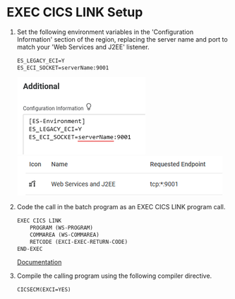 # EXEC CICS LINK Setup
1. Set the following environment variables in the 'Configuration Information' section of the region, replacing the server name and port to match your 'Web Services and J2EE' listener.    
    ```
    ES_LEGACY_ECI=Y
    ES_ECI_SOCKET=serverName:9001
    ```
    ![1](../images/exci1.png)  
    ![2](../images/exci2.png)  

2. Code the call in the batch program as an EXEC CICS LINK program call.   
    ```
    EXEC CICS LINK
        PROGRAM (WS-PROGRAM)
        COMMAREA (WS-COMMAREA)
        RETCODE (EXCI-EXEC-RETURN-CODE)
    END-EXEC
    ```
    [Documentation](https://docs.rocketsoftware.com/bundle/enterprisedeveloper_dg2_100_html/page/HCOMCMVIEWS003.html)  

3. Compile the calling program using the following compiler directive.  
    ```
    CICSECM(EXCI=YES)
    ```